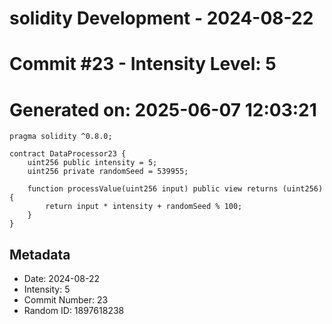 ﻿# solidity Development - 2024-08-22
# Commit #23 - Intensity Level: 5
# Generated on: 2025-06-07 12:03:21
```solidity
pragma solidity ^0.8.0;

contract DataProcessor23 {
    uint256 public intensity = 5;
    uint256 private randomSeed = 539955;

    function processValue(uint256 input) public view returns (uint256) {
        return input * intensity + randomSeed % 100;
    }
}
```
## Metadata
- Date: 2024-08-22
- Intensity: 5
- Commit Number: 23
- Random ID: 1897618238
